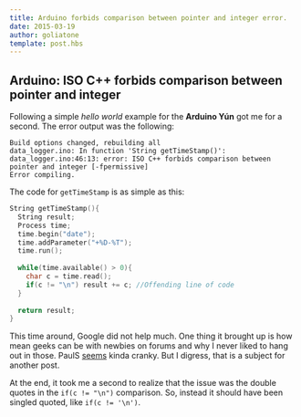 ```yaml
---
title: Arduino forbids comparison between pointer and integer error.
date: 2015-03-19
author: goliatone
template: post.hbs
---
```

## Arduino: ISO C++ forbids comparison between pointer and integer

Following a simple _hello world_ example for the **Arduino Yún** got me for a second. The error output was the following:

```
Build options changed, rebuilding all
data_logger.ino: In function 'String getTimeStamp()':
data_logger.ino:46:13: error: ISO C++ forbids comparison between pointer and integer [-fpermissive]
Error compiling.
```

The code for `getTimeStamp` is as simple as this:

```cpp
String getTimeStamp(){
  String result;
  Process time;
  time.begin("date");
  time.addParameter("+%D-%T");
  time.run();
  
  while(time.available() > 0){
    char c = time.read();
    if(c != "\n") result += c; //Offending line of code
  }
  
  return result;
}
```

This time around, Google did not help much. One thing it brought up is how mean geeks can be with newbies on forums and why I never liked to hang out in those. PaulS [seems][1] kinda cranky. But I digress, that is a subject for another post.

At the end, it took me a second to realize that the issue was the double quotes in the `if(c != "\n")` comparison.
So, instead it should have been singled quoted, like `if(c != '\n')`.


[1]:http://forum.arduino.cc/index.php?topic=210492.0
[2]:http://forum.arduino.cc/index.php?topic=268342.0#2
